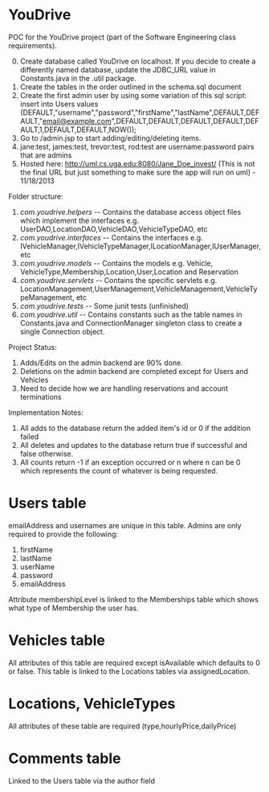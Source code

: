 YouDrive
========
POC for the YouDrive project (part of the Software Engineering class requirements).

0. Create database called YouDrive on localhost. If you decide to create a differently named database, update the JDBC_URL value in Constants.java in the .util package.
1. Create the tables in the order outlined in the schema.sql document
2. Create the first admin user by using some variation of this sql script: insert into Users values (DEFAULT,"username","password","firstName","lastName",DEFAULT,DEFAULT,"email@example.com",DEFAULT,DEFAULT,DEFAULT,DEFAULT,DEFAULT,1,DEFAULT,DEFAULT,NOW());
3. Go to /admin.jsp to start adding/editing/deleting items.
4. jane:test, james:test, trevor:test, rod:test are username:password pairs that are admins
5. Hosted here: http://uml.cs.uga.edu:8080/Jane_Doe_invest/ (This is not the final URL but just something to make sure the app will run on uml) - 11/18/2013



Folder structure:

1. *com.youdrive.helpers* -- Contains the database access object files which implement the interfaces e.g. UserDAO,LocationDAO,VehicleDAO,VehicleTypeDAO, etc
2. *com.youdrive.interfaces* -- Contains the interfaces e.g. IVehicleManager,IVehicleTypeManager,ILocationManager,IUserManager,etc
3. *com.youdrive.models* -- Contains the models e.g. Vehicle, VehicleType,Membership,Location,User,Location and Reservation
4. *com.youdrive.servlets* -- Contains the specific servlets e.g. LocationManagement,UserManagement,VehicleManagement,VehicleTypeManagement, etc
5. *com.youdrive.tests* -- Some junit tests (unfinished)
6. *com.youdrive.util* -- Contains constants such as the table names in Constants.java and ConnectionManager singleton class to create a single Connection object.

Project Status:

1. Adds/Edits on the admin backend are 90% done.
2. Deletions on the admin backend are completed except for Users and Vehicles
3. Need to decide how we are handling reservations and account terminations

Implementation Notes:

1. All adds to the database return the added item's id or 0 if the addition failed
2. All deletes and updates to the database return true if successful and false otherwise.
3. All counts return -1 if an exception occurred or n where n can be 0 which represents the count of whatever is being requested.



Users table
===========
emailAddress and usernames are unique in this table. Admins are only required to provide the following:

1. firstName
2. lastName
3. userName
4. password
5. emailAddress

Attribute membershipLevel is linked to the  Memberships table which shows what type of Membership the user has.


Vehicles table
==============
All attributes of this table are required except isAvailable which defaults to 0 or false. This table is linked to the Locations tables via assignedLocation.


Locations, VehicleTypes
========================
All attributes of these table are required (type,hourlyPrice,dailyPrice)

Comments table
===============
Linked to the Users table via the author field
